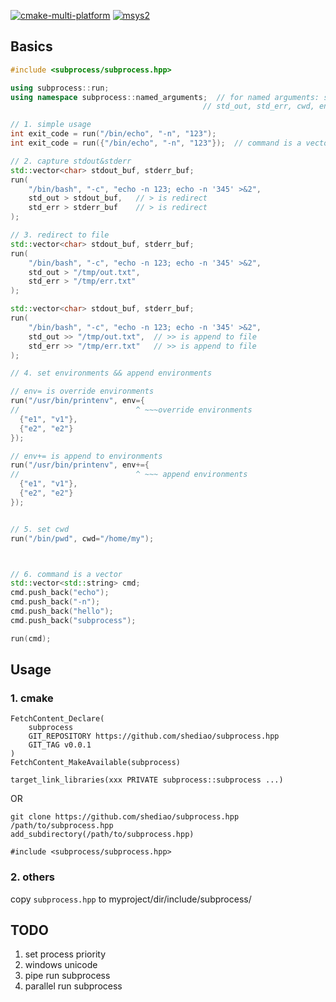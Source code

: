 
[![cmake-multi-platform](https://github.com/shediao/subprocess.hpp/actions/workflows/cmake-multi-platform.yml/badge.svg)](https://github.com/shediao/subprocess.hpp/actions/workflows/cmake-multi-platform.yml)
[![msys2](https://github.com/shediao/subprocess.hpp/actions/workflows/msys2.yml/badge.svg)](https://github.com/shediao/subprocess.hpp/actions/workflows/msys2.yml)

## Basics

```cpp
#include <subprocess/subprocess.hpp>

using subprocess::run;
using namespace subprocess::named_arguments;  // for named arguments: std_in,
                                           // std_out, std_err, cwd, env

// 1. simple usage
int exit_code = run("/bin/echo", "-n", "123");
int exit_code = run({"/bin/echo", "-n", "123"});  // command is a vector

// 2. capture stdout&stderr
std::vector<char> stdout_buf, stderr_buf;
run(
    "/bin/bash", "-c", "echo -n 123; echo -n '345' >&2",
    std_out > stdout_buf,   // > is redirect
    std_err > stderr_buf    // > is redirect
);

// 3. redirect to file
std::vector<char> stdout_buf, stderr_buf;
run(
    "/bin/bash", "-c", "echo -n 123; echo -n '345' >&2",
    std_out > "/tmp/out.txt",
    std_err > "/tmp/err.txt"
);

std::vector<char> stdout_buf, stderr_buf;
run(
    "/bin/bash", "-c", "echo -n 123; echo -n '345' >&2",
    std_out >> "/tmp/out.txt",  // >> is append to file
    std_err >> "/tmp/err.txt"   // >> is append to file
);

// 4. set environments && append environments

// env= is override environments
run("/usr/bin/printenv", env={
//                          ^ ~~~override environments
  {"e1", "v1"},
  {"e2", "e2"}
});

// env+= is append to environments
run("/usr/bin/printenv", env+={
//                          ^ ~~~ append environments
  {"e1", "v1"},
  {"e2", "e2"}
});


// 5. set cwd
run("/bin/pwd", cwd="/home/my");



// 6. command is a vector
std::vector<std::string> cmd;
cmd.push_back("echo");
cmd.push_back("-n");
cmd.push_back("hello");
cmd.push_back("subprocess");

run(cmd);

```

## Usage

### 1. cmake

```
FetchContent_Declare(
    subprocess
    GIT_REPOSITORY https://github.com/shediao/subprocess.hpp
    GIT_TAG v0.0.1
)
FetchContent_MakeAvailable(subprocess)

target_link_libraries(xxx PRIVATE subprocess::subprocess ...)
```

OR

```
git clone https://github.com/shediao/subprocess.hpp /path/to/subprocess.hpp
add_subdirectory(/path/to/subprocess.hpp)

#include <subprocess/subprocess.hpp>
```

### 2. others

copy `subprocess.hpp` to myproject/dir/include/subprocess/

## TODO

1. set process priority
2. windows unicode
3. pipe run subprocess
4. parallel run subprocess

